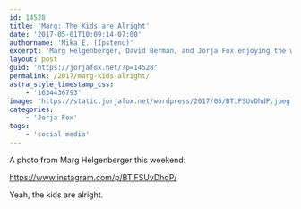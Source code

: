 ```yaml
---
id: 14528
title: 'Marg: The Kids are Alright'
date: '2017-05-01T10:09:14-07:00'
authorname: 'Mika E. (Ipstenu)'
excerpt: 'Marg Helgenberger, David Berman, and Jorja Fox enjoying the weekend.'
layout: post
guid: 'https://jorjafox.net/?p=14528'
permalink: /2017/marg-kids-alright/
astra_style_timestamp_css:
    - '1634436793'
image: 'https://static.jorjafox.net/wordpress/2017/05/BTiFSUvDhdP.jpeg'
categories:
    - 'Jorja Fox'
tags:
    - 'social media'
---
```


A photo from Marg Helgenberger this weekend:

https://www.instagram.com/p/BTiFSUvDhdP/

Yeah, the kids are alright.
